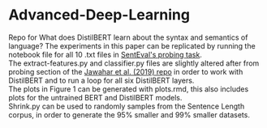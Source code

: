 # Advanced-Deep-Learning
Repo for What does DistilBERT learn about the syntax and semantics of language?
The experiments in this paper can be replicated by running the notebook file for all 10 .txt files in [SentEval's probing task](https://github.com/facebookresearch/SentEval/tree/main/data/probing). <br/>
The extract-features.py and classifier.py files are slightly altered after from probing section of the [Jawahar et al. (2019) repo](https://github.com/ganeshjawahar/interpret_bert/tree/master/probing) in order to work with DistilBERT and to run a loop for all six DistilBERT layers. <br/> 
The plots in Figure 1 can be generated with plots.rmd, this also includes plots for the untrained BERT and DistilBERT models. <br/>
Shrink.py can be used to randomly samples from the Sentence Length corpus, in order to generate the 95% smaller and 99% smaller datasets.
